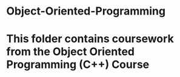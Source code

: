 # Object-Oriented-Programming
# This folder contains coursework from the Object Oriented Programming (C++) Course
